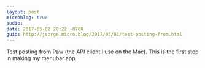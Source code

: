 ```yaml
---
layout: post
microblog: true
audio: 
date: 2017-05-02 20:22 -0700
guid: http://jsorge.micro.blog/2017/05/03/test-posting-from.html
---
```

Test posting from Paw (the API client I use on the Mac). This is the first step in making my menubar app.
